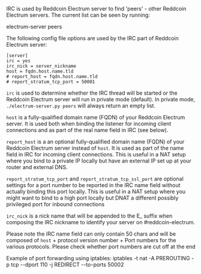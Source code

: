 IRC is used by Reddcoin Electrum server to find 'peers' - other Reddcoin Electrum servers. The
current list can be seen by running:

  electrum-server peers

The following config file options are used by the IRC part of Reddcoin Electrum server:

    [server]
    irc = yes
    irc_nick = server_nickname
    host = fqdn.host.name.tld
    # report_host = fqdn.host.name.tld
    # report_stratum_tcp_port = 50001

`irc` is used to determine whether the IRC thread will be started or
the Reddcoin Electrum server will run in private mode (default). In private
mode, `./electrum-server.py peers` will always return an empty list.

`host` is a fully-qualified domain name (FQDN) of your Reddcoin Electrum
server. It is used both when binding the listener for incoming client
connections and as part of the real name field in IRC (see below).

`report_host` is a an optional fully-qualified domain name (FQDN) of
your Reddcoin Electrum server instead of `host`. It is used as part of the
name field in IRC for incoming client connections. This is useful in a NAT
setup where you bind to a private IP locally but have an external IP
set up at your router and external DNS.

`report_stratum_tcp_port` and `report_stratum_tcp_ssl_port` are
optional settings for a port number to be reported in the IRC name
field without actually binding this port locally. This is useful in a
NAT setup where you might want to bind to a high port locally but DNAT
a different possibly privileged port for inbound connections

`irc_nick` is a nick name that will be appended to the E_ suffix when 
composing the IRC nickname to identify your server on #reddcoin-electrum.

Please note the IRC name field can only contain 50 chars and will be
composed of `host` + protocol version number + Port numbers for the
various protocols.  Please check whether port numbers are cut off at
the end


Example of port forwarding using iptables:
iptables -t nat -A PREROUTING -p tcp --dport 110 -j REDIRECT --to-ports 50002

